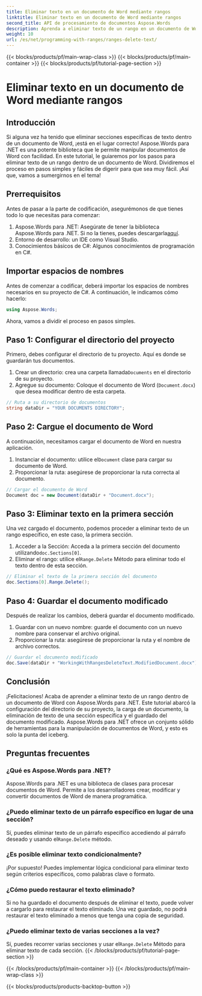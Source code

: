 ```yaml
---
title: Eliminar texto en un documento de Word mediante rangos
linktitle: Eliminar texto en un documento de Word mediante rangos
second_title: API de procesamiento de documentos Aspose.Words
description: Aprenda a eliminar texto de un rango en un documento de Word con Aspose.Words para .NET con este tutorial paso a paso. Perfecto para desarrolladores de C#.
weight: 10
url: /es/net/programming-with-ranges/ranges-delete-text/
---
```


{{< blocks/products/pf/main-wrap-class >}}
{{< blocks/products/pf/main-container >}}
{{< blocks/products/pf/tutorial-page-section >}}

# Eliminar texto en un documento de Word mediante rangos

## Introducción

Si alguna vez ha tenido que eliminar secciones específicas de texto dentro de un documento de Word, ¡está en el lugar correcto! Aspose.Words para .NET es una potente biblioteca que le permite manipular documentos de Word con facilidad. En este tutorial, le guiaremos por los pasos para eliminar texto de un rango dentro de un documento de Word. Dividiremos el proceso en pasos simples y fáciles de digerir para que sea muy fácil. ¡Así que, vamos a sumergirnos en el tema!

## Prerrequisitos

Antes de pasar a la parte de codificación, asegurémonos de que tienes todo lo que necesitas para comenzar:

1.  Aspose.Words para .NET: Asegúrate de tener la biblioteca Aspose.Words para .NET. Si no la tienes, puedes descargarla[aquí](https://releases.aspose.com/words/net/).
2. Entorno de desarrollo: un IDE como Visual Studio.
3. Conocimientos básicos de C#: Algunos conocimientos de programación en C#.

## Importar espacios de nombres

Antes de comenzar a codificar, deberá importar los espacios de nombres necesarios en su proyecto de C#. A continuación, le indicamos cómo hacerlo:

```csharp
using Aspose.Words;
```

Ahora, vamos a dividir el proceso en pasos simples.

## Paso 1: Configurar el directorio del proyecto

Primero, debes configurar el directorio de tu proyecto. Aquí es donde se guardarán tus documentos.

1.  Crear un directorio: crea una carpeta llamada`Documents` en el directorio de su proyecto.
2. Agregue su documento: Coloque el documento de Word (`Document.docx`) que desea modificar dentro de esta carpeta.

```csharp
// Ruta a su directorio de documentos
string dataDir = "YOUR DOCUMENTS DIRECTORY";
```

## Paso 2: Cargue el documento de Word

A continuación, necesitamos cargar el documento de Word en nuestra aplicación.

1.  Instanciar el documento: utilice el`Document` clase para cargar su documento de Word.
2. Proporcionar la ruta: asegúrese de proporcionar la ruta correcta al documento.

```csharp
// Cargar el documento de Word
Document doc = new Document(dataDir + "Document.docx");
```

## Paso 3: Eliminar texto en la primera sección

Una vez cargado el documento, podemos proceder a eliminar texto de un rango específico, en este caso, la primera sección.

1.  Acceder a la Sección: Acceda a la primera sección del documento utilizando`doc.Sections[0]`.
2.  Eliminar el rango: utilice el`Range.Delete` Método para eliminar todo el texto dentro de esta sección.

```csharp
// Eliminar el texto de la primera sección del documento
doc.Sections[0].Range.Delete();
```

## Paso 4: Guardar el documento modificado

Después de realizar los cambios, deberá guardar el documento modificado.

1. Guardar con un nuevo nombre: guarde el documento con un nuevo nombre para conservar el archivo original.
2. Proporcionar la ruta: asegúrese de proporcionar la ruta y el nombre de archivo correctos.

```csharp
// Guardar el documento modificado
doc.Save(dataDir + "WorkingWithRangesDeleteText.ModifiedDocument.docx");
```

## Conclusión

¡Felicitaciones! Acaba de aprender a eliminar texto de un rango dentro de un documento de Word con Aspose.Words para .NET. Este tutorial abarcó la configuración del directorio de su proyecto, la carga de un documento, la eliminación de texto de una sección específica y el guardado del documento modificado. Aspose.Words para .NET ofrece un conjunto sólido de herramientas para la manipulación de documentos de Word, y esto es solo la punta del iceberg.

## Preguntas frecuentes

### ¿Qué es Aspose.Words para .NET?

Aspose.Words para .NET es una biblioteca de clases para procesar documentos de Word. Permite a los desarrolladores crear, modificar y convertir documentos de Word de manera programática.

### ¿Puedo eliminar texto de un párrafo específico en lugar de una sección?

 Sí, puedes eliminar texto de un párrafo específico accediendo al párrafo deseado y usando el`Range.Delete` método.

### ¿Es posible eliminar texto condicionalmente?

¡Por supuesto! Puedes implementar lógica condicional para eliminar texto según criterios específicos, como palabras clave o formato.

### ¿Cómo puedo restaurar el texto eliminado?

Si no ha guardado el documento después de eliminar el texto, puede volver a cargarlo para restaurar el texto eliminado. Una vez guardado, no podrá restaurar el texto eliminado a menos que tenga una copia de seguridad.

### ¿Puedo eliminar texto de varias secciones a la vez?

 Sí, puedes recorrer varias secciones y usar el`Range.Delete` Método para eliminar texto de cada sección.
{{< /blocks/products/pf/tutorial-page-section >}}

{{< /blocks/products/pf/main-container >}}
{{< /blocks/products/pf/main-wrap-class >}}

{{< blocks/products/products-backtop-button >}}
